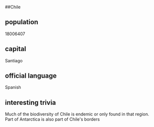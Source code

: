 ##Chile
## population 
18006407

## capital
Santiago
 
## official language
Spanish

## interesting trivia
Much of the biodiversity of Chile is endemic or only found in that region.
Part of Antarctica is also part of Chile's borders

